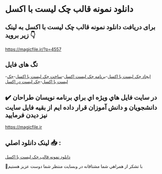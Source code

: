 # دانلود نمونه قالب چک لیست با اکسل

## برای دریافت دانلود نمونه قالب چک لیست با اکسل به لینک زیر بروید 👇

https://magicfile.ir/?p=4557

## تگ های فایل

-[ایجاد چک لیست با اکسل](https://magicfile.ir/product/%d9%86%d9%85%d9%88%d9%86%d9%87-%d9%82%d8%a7%d9%84%d8%a8-%da%86%da%a9-%d9%84%db%8c%d8%b3%d8%aa-%d8%a8%d8%a7-%d8%a7%da%a9%d8%b3%d9%84/)-[برنامه چک لیست اکسل](https://magicfile.ir/product/%d9%86%d9%85%d9%88%d9%86%d9%87-%d9%82%d8%a7%d9%84%d8%a8-%da%86%da%a9-%d9%84%db%8c%d8%b3%d8%aa-%d8%a8%d8%a7-%d8%a7%da%a9%d8%b3%d9%84/)-[ساخت چک لیست با اکسل](https://magicfile.ir/product/%d9%86%d9%85%d9%88%d9%86%d9%87-%d9%82%d8%a7%d9%84%d8%a8-%da%86%da%a9-%d9%84%db%8c%d8%b3%d8%aa-%d8%a8%d8%a7-%d8%a7%da%a9%d8%b3%d9%84/)-[چک لیست با اکسل](https://magicfile.ir/product/%d9%86%d9%85%d9%88%d9%86%d9%87-%d9%82%d8%a7%d9%84%d8%a8-%da%86%da%a9-%d9%84%db%8c%d8%b3%d8%aa-%d8%a8%d8%a7-%d8%a7%da%a9%d8%b3%d9%84/)-[چک لیست در اکسل](https://magicfile.ir/product/%d9%86%d9%85%d9%88%d9%86%d9%87-%d9%82%d8%a7%d9%84%d8%a8-%da%86%da%a9-%d9%84%db%8c%d8%b3%d8%aa-%d8%a8%d8%a7-%d8%a7%da%a9%d8%b3%d9%84/)

## ✔️ در سايت فايل هاي ويژه اي براي برنامه نويسان طراحان دانشجويان و دانش آموزان قرار داده ايم از بقيه فايل سايت نيز ديدن فرماييد

https://magicfile.ir


## لينک دانلود اصلي 📥 :

[دانلود نمونه قالب چک لیست با اکسل](https://magicfile.ir/product/%d9%86%d9%85%d9%88%d9%86%d9%87-%d9%82%d8%a7%d9%84%d8%a8-%da%86%da%a9-%d9%84%db%8c%d8%b3%d8%aa-%d8%a8%d8%a7-%d8%a7%da%a9%d8%b3%d9%84/) 


🙏با تشکر از همراهي شما مشتاقانه در وبسایت منتظر شما دوست عزیز هستیم

